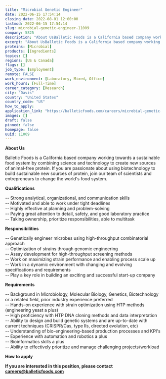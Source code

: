```yaml
---
title: "Microbial Genetic Engineer"
date: 2022-06-15 17:54:14
closing_date: 2022-08-01 12:00:00
lastmod: 2022-06-15 17:54:14
slug: microbial-genetic-engineer-11009
company: 5825
description: "About UsBalletic Foods is a California based company working towards a sustainable food system by combining science and technology to create new sources of animal-free protein. If you are passionate about using biotechnology to build sustainable new sources of protein, join our team of scientists and entrepreneurs to change the world’s food system.Qualifications"
excerpt: "About UsBalletic Foods is a California based company working towards a sustainable food system by combining science and technology to create new sources of animal-free protein. If you are passionate about using biotechnology to build sustainable new sources of protein, join our team of scientists and entrepreneurs to change the world’s food system.Qualifications"
proteins: [Microbial]
products: [Ingredients]
topics: []
regions: [US & Canada]
flags: []
job_type: [Employment]
remote: FALSE
work_environment: [Laboratory, Mixed, Office]
work_hours: [Full-Time]
career_category: [Research]
city: "Davis"
country: "United States"
country_code: "US"
how_to_apply: 
application_link: "https://balleticfoods.com/careers/microbial-genetic-engineer/"
images: []
draft: false
pinned: false
homepage: false
uuid: 11009
---
```

**About Us**

Balletic Foods is a California based company working towards a
sustainable food system by combining science and technology to create
new sources of animal-free protein. If you are passionate about using
biotechnology to build sustainable new sources of protein, join our team
of scientists and entrepreneurs to change the world's food system.

**Qualifications**

-- Strong analytical, organizational, and communication skills\
-- Motivated and able to work under tight deadlines\
-- Highly effective at planning and problem-solving\
-- Paying great attention to detail, safety, and good laboratory
practice\
-- Taking ownership, prioritize responsibilities, able to multitask

**Responsibilities**

-- Genetically engineer microbes using high-throughput combinatorial
approach\
-- Optimization of strains through genomic engineering\
-- Assay development for high-throughput screening methods\
-- Work on maximizing strain performance and enabling process scale up\
-- Work in a dynamic environment with changing and evolving
specifications and requirements\
-- Play a key role in building an exciting and successful start-up
company

**Requirements**

-- Background in Microbiology, Molecular Biology, Genetics,
Biotechnology or a related field, prior industry experience preferred\
-- Hands-on experience with strain optimization using HTP methods
(engineering yeast a plus)\
-- High proficiency with HTP DNA cloning methods and data
interpretation\
-- Ability to design and build genetic systems and are up-to-date with
current techniques (CRISPR/Cas, type IIs, directed evolution, etc)\
-- Understanding of bio-engineering-based production processes and
KPI's\
-- Experience with automation and robotics a plus\
-- Bioinformatics skills a plus\
-- Ability to effectively prioritize and manage challenging
projects/workload


**How to apply**


**If you are interested in this position, please contact
<careers@balleticfoods.com>**
